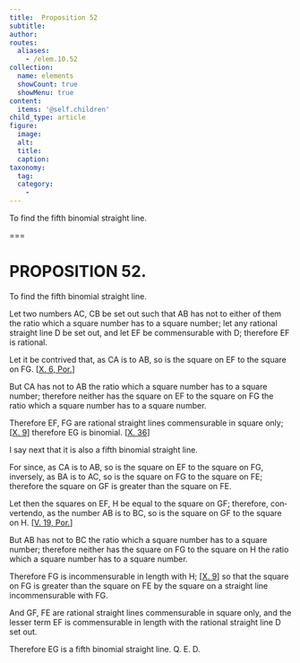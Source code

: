 ```yaml
---
title:  Proposition 52
subtitle: 
author:
routes:
  aliases:
    - /elem.10.52
collection:
  name: elements
  showCount: true
  showMenu: true
content:
  items: '@self.children'
child_type: article
figure:
  image:
  alt:
  title:
  caption:
taxonomy:
  tag:
  category:
    - 
---
```


<p><hi rend="ital">To find the fifth binomial straight line</hi>. </p>

===

<h1>PROPOSITION 52.</h1>
<p><span class="ital">To find the fifth binomial straight line</span>. </p>

<p>Let two numbers <span class="ital">AC</span>, <span class="ital">CB</span> be set out such that <span class="ital">AB</span> has not to either of them the ratio which a square number has to a square number; let any rational straight line <span class="ital">D</span> be set out, <pb n="111"/>and let <span class="ital">EF</span> be commensurable with <span class="ital">D</span>; therefore <span class="ital">EF</span> is rational. </p>

<p>Let it be contrived that, as <span class="ital">CA</span> is to <span class="ital">AB</span>, so is the square on <span class="ital">EF</span> to the square on <span class="ital">FG</span>. [<a href="/elem.10.6.p.1">X. 6, Por.</a>] </p>

<p>But <span class="ital">CA</span> has not to <span class="ital">AB</span> the ratio which a square number has to a square number; therefore neither has the square on <span class="ital">EF</span> to the square on <span class="ital">FG</span> the ratio which a square number has to a square number. </p>

<p>Therefore <span class="ital">EF</span>, <span class="ital">FG</span> are rational straight lines commensurable in square only; [<a href="/elem.10.9">X. 9</a>] therefore <span class="ital">EG</span> is binomial. [<a href="/elem.10.36">X. 36</a>] 
      </p>

<p>I say next that it is also a fifth binomial straight line. </p>

<p>For since, as <span class="ital">CA</span> is to <span class="ital">AB</span>, so is the square on <span class="ital">EF</span> to the square on <span class="ital">FG</span>, inversely, as <span class="ital">BA</span> is to <span class="ital">AC</span>, so is the square on <span class="ital">FG</span> to the square on <span class="ital">FE</span>; therefore the square on <span class="ital">GF</span> is greater than the square on <span class="ital">FE</span>. </p>

<p>Let then the squares on <span class="ital">EF</span>, <span class="ital">H</span> be equal to the square on <span class="ital">GF</span>; therefore, <foreign lang="la">convertendo</foreign>, as the number <span class="ital">AB</span> is to <span class="ital">BC</span>, so is the square on <span class="ital">GF</span> to the square on <span class="ital">H</span>. [<a href="/elem.5.19.p.1">V. 19, Por.</a>] </p>

<p>But <span class="ital">AB</span> has not to <span class="ital">BC</span> the ratio which a square number has to a square number; therefore neither has the square on <span class="ital">FG</span> to the square on <span class="ital">H</span> the ratio which a square number has to a square number. </p>

<p>Therefore <span class="ital">FG</span> is incommensurable in length with <span class="ital">H</span>; [<a href="/elem.10.9">X. 9</a>] so that the square on <span class="ital">FG</span> is greater than the square on <span class="ital">FE</span> by the square on a straight line incommensurable with <span class="ital">FG</span>. </p>

<p>And <span class="ital">GF</span>, <span class="ital">FE</span> are rational straight lines commensurable in square only, and the lesser term <span class="ital">EF</span> is commensurable in length with the rational straight line <span class="ital">D</span> set out. </p>

<p>Therefore <span class="ital">EG</span> is a fifth binomial straight line. Q. E. D.</p>
